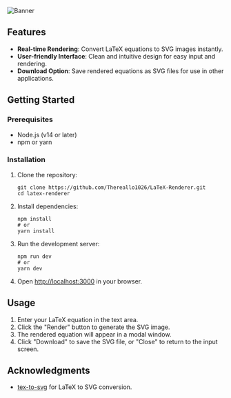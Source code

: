 ![Banner](https://github.com/user-attachments/assets/26fdc6d4-0fed-48a8-81d2-ca331cf35548)

## Features

- **Real-time Rendering**: Convert LaTeX equations to SVG images instantly.
- **User-friendly Interface**: Clean and intuitive design for easy input and rendering.
- **Download Option**: Save rendered equations as SVG files for use in other applications.

## Getting Started

### Prerequisites

- Node.js (v14 or later)
- npm or yarn

### Installation

1. Clone the repository:
   ```
   git clone https://github.com/Thereallo1026/LaTeX-Renderer.git
   cd latex-renderer
   ```

2. Install dependencies:
   ```
   npm install
   # or
   yarn install
   ```

3. Run the development server:
   ```
   npm run dev
   # or
   yarn dev
   ```

4. Open [http://localhost:3000](http://localhost:3000) in your browser.

## Usage

1. Enter your LaTeX equation in the text area.
2. Click the "Render" button to generate the SVG image.
3. The rendered equation will appear in a modal window.
4. Click "Download" to save the SVG file, or "Close" to return to the input screen.

## Acknowledgments

- [tex-to-svg](https://www.npmjs.com/package/tex-to-svg) for LaTeX to SVG conversion.
